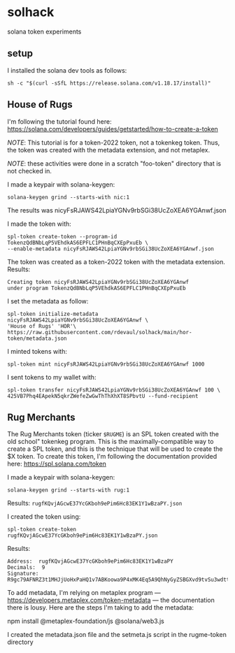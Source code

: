 # solhack
solana token experiments

## setup

I installed the solana dev tools as follows:

	sh -c "$(curl -sSfL https://release.solana.com/v1.18.17/install)"
	
## House of Rugs
I'm following the tutorial found here: https://solana.com/developers/guides/getstarted/how-to-create-a-token

*NOTE*: This tutorial is for a token-2022 token, not a tokenkeg token.  Thus, the token was created with the metadata extension, and not metaplex.

*NOTE*: these activities were done in a scratch "foo-token" directory
that is not checked in.

I made a keypair with solana-keygen:

	solana-keygen grind --starts-with nic:1

The results was nicyFsRJAWS42LpiaYGNv9rbSGi38UcZoXEA6YGAnwf.json

I made the token with:

	spl-token create-token --program-id TokenzQdBNbLqP5VEhdkAS6EPFLC1PHnBqCXEpPxuEb \
	--enable-metadata nicyFsRJAWS42LpiaYGNv9rbSGi38UcZoXEA6YGAnwf.json

The token was created as a token-2022 token with the metadata
extension. Results:

	Creating token nicyFsRJAWS42LpiaYGNv9rbSGi38UcZoXEA6YGAnwf
	under program TokenzQdBNbLqP5VEhdkAS6EPFLC1PHnBqCXEpPxuEb

I set the metadata as follow:

	spl-token initialize-metadata nicyFsRJAWS42LpiaYGNv9rbSGi38UcZoXEA6YGAnwf \
	'House of Rugs' 'HOR'\
	https://raw.githubusercontent.com/rdevaul/solhack/main/hor-token/metadata.json
	
I minted tokens with:

	spl-token mint nicyFsRJAWS42LpiaYGNv9rbSGi38UcZoXEA6YGAnwf 1000
	
I sent tokens to my wallet with:

	spl-token transfer nicyFsRJAWS42LpiaYGNv9rbSGi38UcZoXEA6YGAnwf 100 \
	425VB7Phq4EApekN5qkrZWefeZwGwThThXhXT8SPbvtU --fund-recipient
	
	
## Rug Merchants
The Rug Merchants token (ticker `$RUGME`) is an SPL token created with
the old school" tokenkeg program.  This is the maximally-compatible
way to create a SPL token, and this is the technique that will be used
to create the $X token.  To create this token, I'm following the
documentation provided here: https://spl.solana.com/token

I made a keypair with solana-keygen:

	solana-keygen grind --starts-with rug:1 

Results: `rugfKQvjAGcwE37YcGKboh9ePim6Hc83EK1Y1wBzaPY.json`

I created the token using:

	spl-token create-token rugfKQvjAGcwE37YcGKboh9ePim6Hc83EK1Y1wBzaPY.json
	
Results:

	Address:  rugfKQvjAGcwE37YcGKboh9ePim6Hc83EK1Y1wBzaPY
	Decimals:  9
	Signature: R9gc79AFNRZ3t1MHJjUoHxPaHQ1v7ABKoowa9P4xMK4Eq5A9QhNyGyZSBGXvd9tvSu3wdtthP4BCth1HEr3hRLW
	
To add metadata, I'm relying on metaplex program &mdash;
https://developers.metaplex.com/token-metadata &mdash; the
documentation there is lousy.  Here are the steps I'm taking to add the metadata:

npm install @metaplex-foundation/js @solana/web3.js

I created the metadata.json file and the setmeta.js script in the
rugme-token directory



